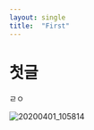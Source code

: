 ```yaml
---
layout: single
title:  "First"
---
```



# 첫글

ㄹㅇ

![20200401_105814](C:\Users\dufma\1T6.github.io\images\2023-06-22-first\20200401_105814.jpg)
